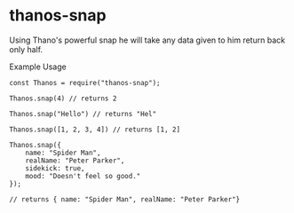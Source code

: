 # thanos-snap
Using Thano's powerful snap he will take any data given to him return back only half.

Example Usage
```
const Thanos = require("thanos-snap");

Thanos.snap(4) // returns 2 

Thanos.snap("Hello") // returns "Hel"

Thanos.snap([1, 2, 3, 4]) // returns [1, 2]

Thanos.snap({
    name: "Spider Man",
    realName: "Peter Parker",
    sidekick: true, 
    mood: "Doesn't feel so good."
});

// returns { name: "Spider Man", realName: "Peter Parker"}
